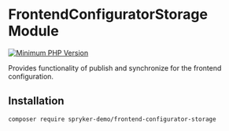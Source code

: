 # FrontendConfiguratorStorage Module
[![Minimum PHP Version](https://img.shields.io/badge/php-%3E%3D%208.2-8892BF.svg)](https://php.net/)

Provides functionality of publish and synchronize for the frontend configuration.

## Installation

```
composer require spryker-demo/frontend-configurator-storage
```
